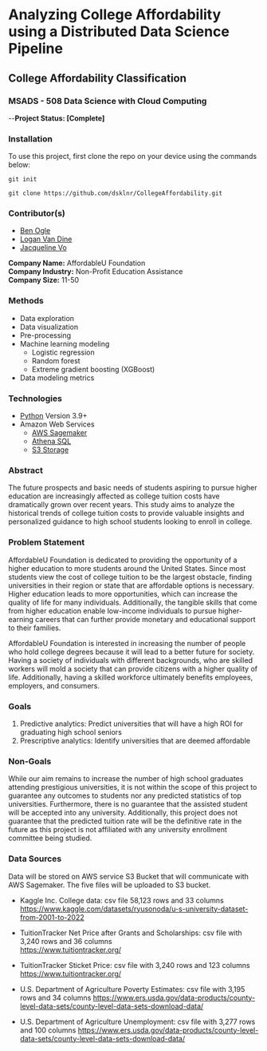 # Analyzing College Affordability using a Distributed Data Science Pipeline 
## College Affordability Classification 
### MSADS - 508 Data Science with Cloud Computing

--**Project Status: [Complete]**

### Installation

To use this project, first clone the repo on your device using the commands below:

`git init`

`git clone https://github.com/dsklnr/CollegeAffordability.git`

### Contributor(s)    
* [Ben Ogle](https://github.com/dsklnr)
* [Logan Van Dine](https://github.com/lvandine44)
* [Jacqueline Vo](https://github.com/jvo024)

**Company Name:** AffordableU Foundation  
**Company Industry:** Non-Profit Education Assistance  
**Company Size:** 11-50

### Methods  
* Data exploration
* Data visualization  
* Pre-processing    
* Machine learning modeling
  * Logistic regression
  * Random forest
  * Extreme gradient boosting (XGBoost)
* Data modeling metrics


### Technologies  
* [Python](https://www.python.org/) Version 3.9+ 
* Amazon Web Services
  * [AWS Sagemaker](https://aws.amazon.com/sagemaker/)
  * [Athena SQL](https://aws.amazon.com/athena/)
  * [S3 Storage](https://aws.amazon.com/s3/)
  

### Abstract 
The future prospects and basic needs of students aspiring to pursue higher education are increasingly affected as college tuition costs have dramatically grown over recent years. This study aims to analyze the historical trends of college tuition costs to provide valuable insights and personalized guidance to high school students looking to enroll in college.

### Problem Statement
AffordableU Foundation is dedicated to providing the opportunity of a higher education to more students around the United States. Since most students view the cost of college tuition to be the largest obstacle, finding universities in their region or state that are affordable options is necessary. Higher education leads to more opportunities, which can increase the quality of life for many individuals. Additionally, the tangible skills that come from higher education enable low-income individuals to pursue higher-earning careers that can further provide monetary and educational support to their families.

AffordableU Foundation is interested in increasing the number of people who hold college degrees because it will lead to a better future for society. Having a society of individuals with different backgrounds, who are skilled workers will mold a society that can provide citizens with a higher quality of life. Additionally, having a skilled workforce ultimately benefits employees, employers, and consumers.

### Goals 
1. Predictive analytics: Predict universities that will have a high ROI for graduating high school seniors
2. Prescriptive analytics: Identify universities that are deemed affordable

### Non-Goals 
While our aim remains to increase the number of high school graduates attending prestigious universities, it is not within the scope of this project to guarantee any outcomes to students nor any predicted statistics of top universities. Furthermore, there is no guarantee that the assisted student will be accepted into any university. Additionally, this project does not guarantee that the predicted tuition rate will be the definitive rate in the future as this project is not affiliated with any university enrollment committee being studied.

### Data Sources 
Data will be stored on AWS service S3 Bucket that will communicate with AWS Sagemaker. The five files will be uploaded to S3 bucket.

* Kaggle Inc. College data: csv file 58,123 rows and 33 columns
https://www.kaggle.com/datasets/ryusonoda/u-s-university-dataset-from-2001-to-2022

* TuitionTracker Net Price after Grants and Scholarships: csv file with 3,240 rows and 36 columns  
https://www.tuitiontracker.org/

* TuitionTracker Sticket Price: csv file with 3,240 rows and 123 columns  
https://www.tuitiontracker.org/

* U.S. Department of Agriculture Poverty Estimates: csv file with 3,195 rows and 34 columns
https://www.ers.usda.gov/data-products/county-level-data-sets/county-level-data-sets-download-data/

* U.S. Department of Agriculture Unemployment: csv file with 3,277 rows and 100 columns
https://www.ers.usda.gov/data-products/county-level-data-sets/county-level-data-sets-download-data/
